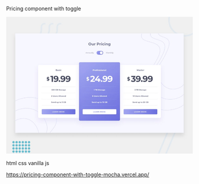 Pricing component with toggle

![Design preview for the Pricing component with toggle coding challenge](./design/desktop-preview.jpg)

html css vanilla js

https://pricing-component-with-toggle-mocha.vercel.app/
